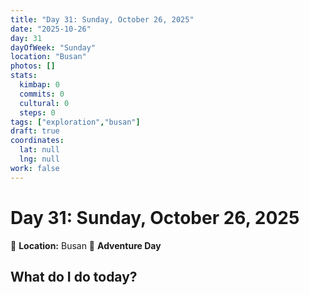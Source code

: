 ```yaml
---
title: "Day 31: Sunday, October 26, 2025"
date: "2025-10-26"
day: 31
dayOfWeek: "Sunday"
location: "Busan"
photos: []
stats:
  kimbap: 0
  commits: 0
  cultural: 0
  steps: 0
tags: ["exploration","busan"]
draft: true
coordinates:
  lat: null
  lng: null
work: false
---
```

# Day 31: Sunday, October 26, 2025

📍 **Location:** Busan
🎒 **Adventure Day**

## What do I do today?



